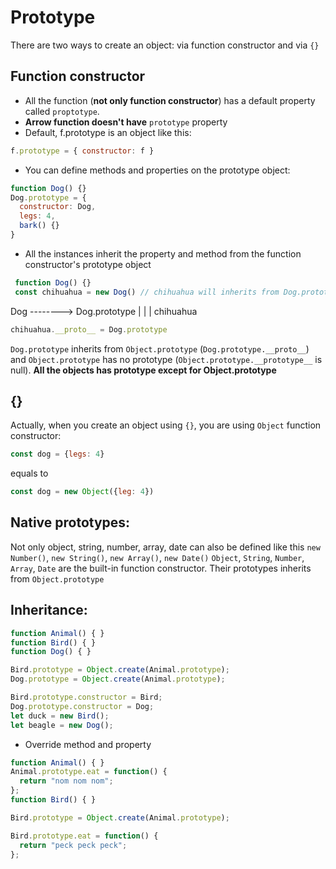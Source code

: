 # Prototype

There are two ways to create an object: via function constructor and via `{}`

## Function constructor

- All the function (**not only function constructor**) has a default property called `proptotype`.
- **Arrow function doesn't have** `prototype` property
- Default, f.prototype is an object like this:
```javascript
f.prototype = { constructor: f }
```

- You can define methods and properties on the prototype object:
```javascript
function Dog() {}
Dog.prototype = {
  constructor: Dog,
  legs: 4,
  bark() {}
}
```

- All the instances inherit the property and method from the function constructor's prototype object

```javascript
 function Dog() {}
 const chihuahua = new Dog() // chihuahua will inherits from Dog.prototype
```
Dog --------> Dog.prototype
                  |
                  |
                  |
               chihuahua
```javascript
chihuahua.__proto__ = Dog.prototype
```
`Dog.prototype` inherits from `Object.prototype` (`Dog.prototype.__proto__`) and `Object.prototype` has no prototype (`Object.prototype.__prototype__` is null). **All the objects has prototype except for Object.prototype**

## {}

Actually, when you create an object using `{}`, you are using `Object` function constructor:
```javascript
const dog = {legs: 4}
```
equals to
```javascript
const dog = new Object({leg: 4})
```

## Native prototypes:

Not only object, string, number, array, date can also be defined like this
`new Number()`, `new String()`, `new Array()`, `new Date()`
`Object`, `String`, `Number`, `Array`, `Date` are the built-in function constructor. Their prototypes inherits from `Object.prototype`

## Inheritance:

```javascript
function Animal() { }
function Bird() { }
function Dog() { }

Bird.prototype = Object.create(Animal.prototype);
Dog.prototype = Object.create(Animal.prototype);

Bird.prototype.constructor = Bird;
Dog.prototype.constructor = Dog;
let duck = new Bird();
let beagle = new Dog();
```

- Override method and property

```javascript
function Animal() { }
Animal.prototype.eat = function() {
  return "nom nom nom";
};
function Bird() { }

Bird.prototype = Object.create(Animal.prototype);

Bird.prototype.eat = function() {
  return "peck peck peck";
};
```
